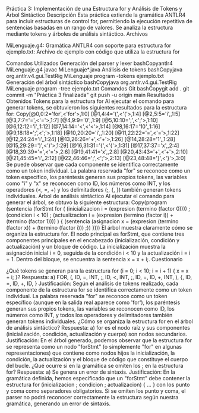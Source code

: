 Práctica 3: Implementación de una Estructura for y Análisis de Tokens y Árbol Sintáctico
Descripción
Esta práctica extiende la gramática ANTLR4 para incluir estructuras de control for, permitiendo la ejecución repetitiva de sentencias basadas en un rango de valores. Se analiza la estructura mediante tokens y árboles de análisis sintáctico.
Archivos

MiLenguaje.g4: Gramática ANTLR4 con soporte para estructura for
ejemplo.txt: Archivo de ejemplo con código que utiliza la estructura for

Comandos Utilizados
Generación del parser y lexer
bashCopyantlr4 MiLenguaje.g4
javac MiLenguaje*.java
Análisis de tokens
bashCopyjava org.antlr.v4.gui.TestRig MiLenguaje program -tokens ejemplo.txt
Generación del árbol sintáctico
bashCopyjava org.antlr.v4.gui.TestRig MiLenguaje program -tree ejemplo.txt
Comandos Git
bashCopygit add .
git commit -m "Práctica 3 finalizada"
git push -u origin main
Resultados Obtenidos
Tokens para la estructura for
Al ejecutar el comando para generar tokens, se obtuvieron los siguientes resultados para la estructura for:
Copy[@0,0:2='for',<'for'>,1:0]
[@1,4:4='(',<'('>,1:4]
[@2,5:5='i',<ID>,1:5]
[@3,7:7='=',<'='>,1:7]
[@4,9:9='0',<INT>,1:9]
[@5,10:10=';',<';'>,1:10]
[@6,12:12='i',<ID>,1:12]
[@7,14:14='<',<'<'>,1:14]
[@8,16:17='10',<INT>,1:16]
[@9,18:18=';',<';'>,1:18]
[@10,20:20='i',<ID>,1:20]
[@11,22:22='=',<'='>,1:22]
[@12,24:24='i',<ID>,1:24]
[@13,26:26='+',<'+'>,1:26]
[@14,28:28='1',<INT>,1:28]
[@15,29:29=')',<')'>,1:29]
[@16,31:31='{',<'{'>,1:31]
[@17,37:37='x',<ID>,2:4]
[@18,39:39='=',<'='>,2:6]
[@19,41:41='x',<ID>,2:8]
[@20,43:43='+',<'+'>,2:10]
[@21,45:45='i',<ID>,2:12]
[@22,46:46=';',<';'>,2:13]
[@23,48:48='}',<'}'>,3:0]
Se puede observar que cada componente se identifica correctamente como un token individual. La palabra reservada "for" se reconoce como un token específico, los paréntesis generan sus propios tokens, las variables como "i" y "x" se reconocen como ID, los números como INT, y los operadores (<, =, +) y los delimitadores (;, {, }) también generan tokens individuales.
Árbol de análisis sintáctico
Al ejecutar el comando para generar el árbol, se obtuvo la siguiente estructura:
Copy(program
  (sentencia
    (forStmt for (
      (inicializacion i = (expresion (termino (factor 0)))) ;
      (condicion i < 10) ;
      (actualizacion i = (expresion (termino (factor i)) + (termino (factor 1)))) )
      {
        (sentencia
          (asignacion x = (expresion (termino (factor x)) + (termino (factor i))) ;))
      })))
El árbol muestra claramente cómo se organiza la estructura for. El nodo principal es forStmt, que contiene tres componentes principales en el encabezado (inicialización, condición y actualización) y un bloque de código. La inicialización muestra la asignación inicial i = 0, seguida de la condición i < 10 y la actualización i = i + 1. Dentro del bloque, se encuentra la sentencia x = x + i;.
Cuestionario

¿Qué tokens se generan para la estructura for (i = 0; i < 10; i = i + 1) { x = x + i; }?
Respuesta: a) FOR, (, ID, =, INT, ;, ID, <, INT, ;, ID, =, ID, +, INT, ), {, ID, =, ID, +, ID, }
Justificación: Según el análisis de tokens realizado, cada componente de la estructura for se identifica correctamente como un token individual. La palabra reservada "for" se reconoce como un token específico (aunque en la salida real aparece como 'for'), los paréntesis generan sus propios tokens, las variables se reconocen como ID, los números como INT, y todos los operadores y delimitadores también generan tokens individuales.
¿Cómo se organiza la estructura for en el árbol de análisis sintáctico?
Respuesta: a) for es el nodo raíz y sus componentes (inicialización, condición, actualización y cuerpo) son nodos secundarios.
Justificación: En el árbol generado, podemos observar que la estructura for se representa como un nodo "forStmt" (o simplemente "for" en algunas representaciones) que contiene como nodos hijos la inicialización, la condición, la actualización y el bloque de código que constituye el cuerpo del bucle.
¿Qué ocurre si en la gramática se omiten los ; en la estructura for?
Respuesta: a) Se genera un error de sintaxis.
Justificación: En la gramática definida, hemos especificado que un "forStmt" debe contener la estructura for (inicializacion ; condicion ; actualizacion) { ... } con los punto y coma como separadores obligatorios. Si se omiten los punto y coma, el parser no podrá reconocer correctamente la estructura según nuestra gramática, generando un error de sintaxis.
